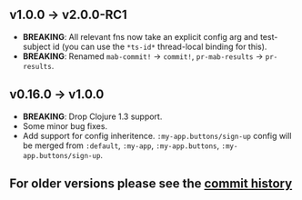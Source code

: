 ## v1.0.0 → v2.0.0-RC1
  * **BREAKING**: All relevant fns now take an explicit config arg and test-subject id (you can use the `*ts-id*` thread-local binding for this).
  * **BREAKING**: Renamed `mab-commit!` -> `commit!`, `pr-mab-results` -> `pr-results`.


## v0.16.0 → v1.0.0
  * **BREAKING**: Drop Clojure 1.3 support.
  * Some minor bug fixes.
  * Add support for config inheritence. `:my-app.buttons/sign-up` config will be merged from `:default`, `:my-app`, `:my-app.buttons`, `:my-app.buttons/sign-up`.


## For older versions please see the [commit history][]

[commit history]: https://github.com/ptaoussanis/touchstone/commits/master
[API docs]: http://ptaoussanis.github.io/touchstone
